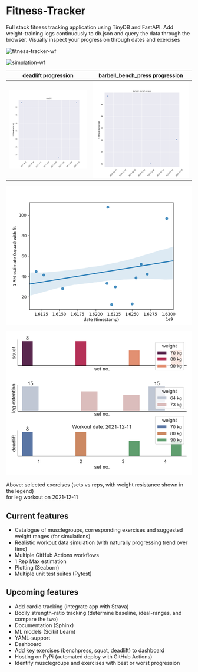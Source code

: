 # Fitness-Tracker

Full stack fitness tracking application using TinyDB and FastAPI.
Add weight-training logs continuously to db.json and query the data through the browser.
Visually inspect your progression through dates and exercises

![fitness-tracker-wf](https://github.com/TheNewThinkTank/Fitness-Tracker/actions/workflows/fitness-tracker-wf.yml/badge.svg)

![simulation-wf](https://github.com/TheNewThinkTank/Fitness-Tracker/actions/workflows/simulation-wf.yml/badge.svg)

<!-- ![fitted_data_legpress](img/fitted_data_legpress.png) -->

|                 deadlift progression                  |                       barbell_bench_press progression                       |
| :---------------------------------------------------: | :-------------------------------------------------------------------------: |
| ![fitted_data_deadlift](img/fitted_data_deadlift.png) | ![fitted_data_barbell_bench_press](img/fitted_data_barbell_bench_press.png) |

![fitted_data](img/fitted_data.png)

![workout_2021-12-11](img/workout_2021-12-11.png)

Above: selected exercises (sets vs reps, with weight resistance shown in the legend)<br>for leg workout on 2021-12-11

## Current features

- Catalogue of musclegroups, corresponding exercises and suggested weight ranges (for simulations)
- Realistic workout data simulation (with naturally progressing trend over time)
- Multiple GitHub Actions workflows
- 1 Rep Max estimation
- Plotting (Seaborn)
- Multiple unit test suites (Pytest)

## Upcoming features

- Add cardio tracking (integrate app with Strava)
- Bodily strength-ratio tracking (determine baseline, ideal-ranges, and compare the two)
- Documentation (Sphinx)
- ML models (Scikit Learn)
- YAML-support
- Dashboard
- Add key exercises (benchpress, squat, deadlift) to dashboard
- Hosting on PyPi (automated deploy with GitHub Actions)
- Identify musclegroups and exercises with best or worst progression
